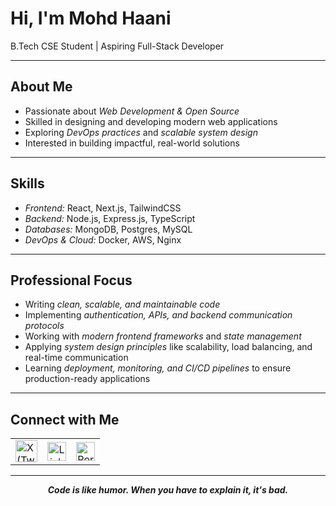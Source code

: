  # Hi, I'm Mohd Haani  

B.Tech CSE Student | Aspiring Full-Stack Developer  

---

## About Me  
- Passionate about *Web Development & Open Source*  
- Skilled in designing and developing modern web applications  
- Exploring *DevOps practices* and *scalable system design*  
- Interested in building impactful, real-world solutions  

---

## Skills  
- *Frontend:* React, Next.js, TailwindCSS  
- *Backend:* Node.js, Express.js, TypeScript  
- *Databases:* MongoDB, Postgres, MySQL  
- *DevOps & Cloud:* Docker, AWS, Nginx  

---

## Professional Focus  
- Writing *clean, scalable, and maintainable code*  
- Implementing *authentication, APIs, and backend communication protocols*  
- Working with *modern frontend frameworks* and *state management*  
- Applying *system design principles* like scalability, load balancing, and real-time communication  
- Learning *deployment, monitoring, and CI/CD pipelines* to ensure production-ready applications  

---

## Connect with Me  

<div align="center">
  <table width="100%">
    <tr>
      <td align="left">
        <a href="https://x.com/ZaidiHaani?t=qD0-WS5XilQ1-s9S1cqyDA&s=09" target="_blank">
          <img src="https://img.shields.io/badge/X-000000?style=for-the-badge&logo=x&logoColor=white" alt="X (Twitter)" height="35"/>
        </a>
      </td>
      <td align="center">
        <a href="https://www.linkedin.com/in/haani-zaidi?utm_source=share&utm_campaign=share_via&utm_content=profile&utm_medium=android_app" target="_blank">
          <img src="https://img.shields.io/badge/LinkedIn-0077B5?style=for-the-badge&logo=linkedin&logoColor=white" alt="LinkedIn" height="30"/>
        </a>
      </td>
      <td align="right">
        <a href="https://portfolio-website-two-ivory.vercel.app/" target="_blank">
          <img src="https://img.shields.io/badge/Portfolio-24292e?style=for-the-badge&logo=githubpages&logoColor=white" alt="Portfolio" height="30"/>
        </a>
      </td>
    </tr>
  </table>
</div>

---
<p align="center"><i><b>Code is like humor. When you have to explain it, it's bad.</b></i></p>

